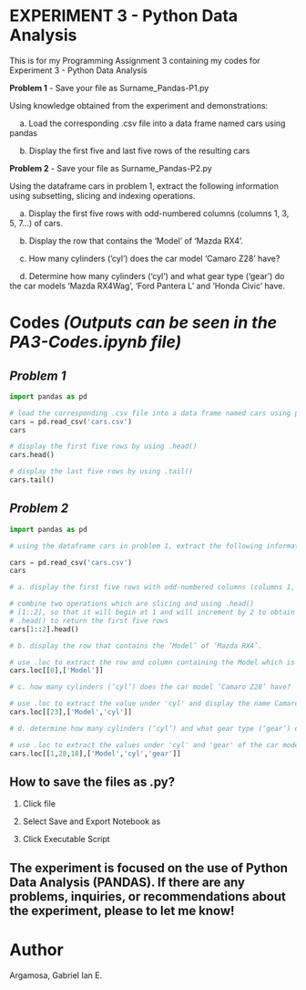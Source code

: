 # EXPERIMENT 3 - Python Data Analysis

This is for my Programming Assignment 3 containing my codes for Experiment 3 - Python Data Analysis

**Problem 1** - Save your file as Surname_Pandas-P1.py

Using knowledge obtained from the experiment and demonstrations:

&emsp; a. Load the corresponding .csv file into a data frame named cars using pandas

&emsp; b. Display the first five and last five rows of the resulting cars

**Problem 2** - Save your file as Surname_Pandas-P2.py

Using the dataframe cars in problem 1, extract the following information using subsetting, slicing and indexing operations.

&emsp; a. Display the first five rows with odd-numbered columns (columns 1, 3, 5, 7...) of cars.

&emsp; b. Display the row that contains the ‘Model’ of ‘Mazda RX4’.

&emsp; c. How many cylinders (‘cyl’) does the car model ‘Camaro Z28’ have?

&emsp; d. Determine how many cylinders (‘cyl’) and what gear type (‘gear’) do the car models ‘Mazda RX4Wag’, ‘Ford Pantera L’ and ‘Honda Civic’ have.

# Codes *(Outputs can be seen in the PA3-Codes.ipynb file)*

## *Problem 1*

```python
import pandas as pd

# load the corresponding .csv file into a data frame named cars using pandas
cars = pd.read_csv('cars.csv')
cars

# display the first five rows by using .head()
cars.head()

# display the last five rows by using .tail()
cars.tail()
```

## *Problem 2* 

```python
import pandas as pd

# using the dataframe cars in problem 1, extract the following information using subsetting, slicing and indexing operations

cars = pd.read_csv('cars.csv')
cars

# a. display the first five rows with odd-numbered columns (columns 1, 3, 5, 7...) of cars.

# combine two operations which are slicing and using .head()
# [1::2], so that it will begin at 1 and will increment by 2 to obtain the odd number of rows
# .head() to return the first five rows
cars[1::2].head()

# b. display the row that contains the ‘Model’ of ‘Mazda RX4’.

# use .loc to extract the row and column containing the Model which is Mazda RX4
cars.loc[[0],['Model']]

# c. how many cylinders (‘cyl’) does the car model ‘Camaro Z28’ have?

# use .loc to extract the value under 'cyl' and display the name Camaro Z28
cars.loc[[23],['Model','cyl']]

# d. determine how many cylinders (‘cyl’) and what gear type (‘gear’) do the car models ‘Mazda RX4 Wag’, ‘Ford Pantera L’ and ‘Honda Civic’ have.

# use .loc to extract the values under 'cyl' and 'gear' of the car models ‘Mazda RX4 Wag’, ‘Ford Pantera L’ and ‘Honda Civic’
cars.loc[[1,28,18],['Model','cyl','gear']]
```
## How to save the files as .py?

1. Click file
   
2. Select Save and Export Notebook as
   
3. Click Executable Script

## The experiment is focused on the use of Python Data Analysis (PANDAS). If there are any problems, inquiries, or recommendations about the experiment, please to let me know!
# Author
Argamosa, Gabriel Ian E.




